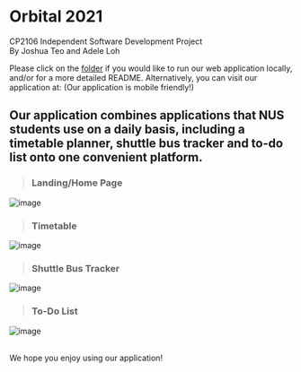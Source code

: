 # Orbital 2021
CP2106 Independent Software Development Project <br />
By Joshua Teo and Adele Loh

Please click on the [folder](/orbital_2021-master-new/orbital_2021-master) if you would like to run our web application locally, and/or for a more detailed README.
Alternatively, you can visit our application at: <PUT LINK HERE> (Our application is mobile friendly!)

## Our application combines applications that NUS students use on a daily basis, including a timetable planner, shuttle bus tracker and to-do list onto one convenient platform. <br />
> ### Landing/Home Page
  ![image](https://user-images.githubusercontent.com/77264646/148555839-70662580-a21b-4976-8eaf-7eece1195867.png)

> ### Timetable
  ![image](https://user-images.githubusercontent.com/77264646/148555297-fdaa8402-91fb-4e35-ba87-2ce7b67900a4.png)
> ### Shuttle Bus Tracker
  ![image](https://user-images.githubusercontent.com/77264646/148555401-5bcb90d9-fe31-4371-831b-4e90512aaa7d.png)
> ### To-Do List
  ![image](https://user-images.githubusercontent.com/77264646/148555576-13378c20-2c30-4068-b92d-753dd3e66256.png)

<br />
We hope you enjoy using our application!

  
